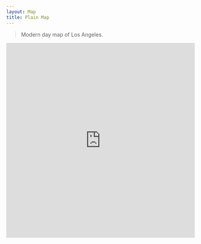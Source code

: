 ```yaml
---
layout: Map
title: Plain Map
---
```

>Modern day map of Los Angeles.

<!-- Los Angeles, USA (33.999678,-118.300233) -->
<p><iframe allowfullscreen="" frameborder="0" height="520" src="https://api.mapbox.com/styles/v1/jrtieszen/ck7gj3i5r1en71jp85fp7fmy7.html?fresh=true&title=view&access_token=pk.eyJ1IjoianJ0aWVzemVuIiwiYSI6ImNrNnYycThuazAxaXkzbm44NDk1YnZ2N2EifQ.IX9GMHEzrv74T-mxt3dVhg" webkitallowfullscreen="" width="100%"></iframe></p>


